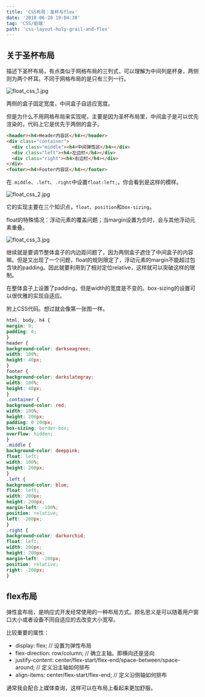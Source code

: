 ```yaml
---
title: 'CSS布局：圣杯与flex'
date: '2018-06-20 19:04:38'
tag: 'CSS/前端'
path: 'css-layout-holy-grail-and-flex'
---
```


## 关于圣杯布局

描述下圣杯布局，有点类似于网格布局的三列式，可以理解为中间列是杯身，两侧则为两个杯耳。不同于网格布局的是只有三列一行。

![float_css_1.jpg](https://www.coyeah.top/source/float_css_1.jpg)

两侧的盒子固定宽度，中间盒子自适应宽度。

但是为什么不用网格布局来实现呢，主要是因为圣杯布局里，中间盒子是可以优先渲染的，代码上它是优先于两侧的盒子。

```HTML
<header><h4>Header内容区</h4></header>
<div class="container">
  <div class="middle"><h4>中间弹性区</h4></div>
  <div class="left"><h4>左边栏</h4></div>
  <div class="right"><h4>右边栏</h4></div>
</div>
<footer><h4>Footer内容区</h4></footer>
```

在`.middle`、`.left`、`.right`中设置`float:left;`。你会看到是这样的模样。

![float_css_2.jpg](https://www.coyeah.top/source/float_css_2.jpg)

它的实现主要在三个知识点，`float`、`position`和`box-sizing`。

float的特殊情况：浮动元素的覆盖问题；当margin设置为负时，会与其他浮动元素重叠。

![float_css_3.jpg](https://www.coyeah.top/source/float_css_3.jpg)

继续就是要调节整体盒子的内边距问题了，因为两侧盒子遮住了中间盒子的内容嘛。但是又出现了一个问题，float的规则限定了，浮动元素的margin不能超过包含块的padding。因此就要利用到了相对定位relative，这样就可以突破这样的限制。

在整体盒子上设置了padding，但是width的宽度是不变的。box-sizing的设置可以很优雅的实现自适应。

附上CSS代码。想过就会像第一张图一样。

```CSS
html, body, h4 {
margin: 0;
padding: 0;
}
header {
background-color: darkseagreen;
width: 100%;
height: 40px;
}
footer {
background-color: darkslategray;
width: 100%;
height: 40px;
}
.container {
background-color: red;
width: 100%;
height: 200px;
padding: 0 200px;
box-sizing: border-box;
overflow: hidden;
}
.middle {
background-color: deeppink;
float: left;
width: 100%;
height: 200px;
}
.left {
background-color: blue;
float: left;
width: 200px;
height: 200px;
margin-left: -100%;
position: relative;
left: -200px;
}
.right {
background-color: darkorchid;
float: left;
width: 200px;
height: 200px;
margin-left: -200px;
position: relative;
right: -200px;
}
```

## flex布局

弹性盒布局，是响应式开发经常使用的一种布局方式。顾名思义是可以随着用户窗口大小或者设备不同自适应的去改变大小宽窄。

比较重要的属性：

* display: flex;  // 设置为弹性布局
* flex-direction: row/column;  // 确立主轴。即横向还是竖向
* justify-content: center/flex-start/flex-end/space-between/space-around;  // 定义沿主轴如何排布
* align-items: center/flex-start/flex-end;  // 定义沿侧轴如何排布

通常我会配合上媒体查询，这样可以在布局上看起来更加舒服。
